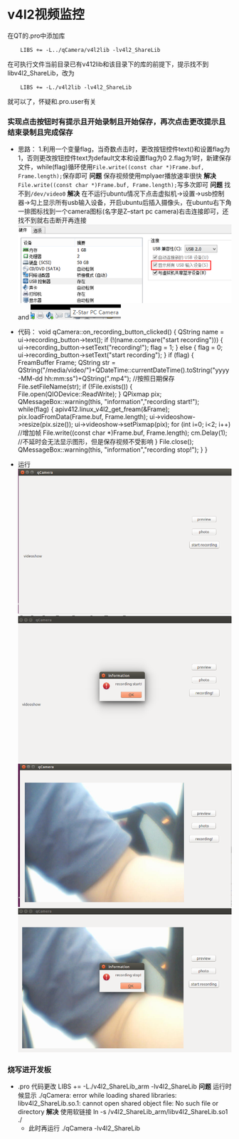 # v4l2视频监控
在QT的.pro中添加库

		LIBS += -L../qCamera/v4l2lib -lv4l2_ShareLib
在可执行文件当前目录已有v412lib和该目录下的库的前提下，提示找不到 libv4l2_ShareLib，改为

		LIBS += -L./v4l2lib -lv4l2_ShareLib
就可以了，怀疑和.pro.user有关

### 实现点击按钮时有提示且开始录制且开始保存，再次点击更改提示且结束录制且完成保存
- 思路：
1.利用一个变量flag，当奇数点击时，更改按钮控件text()和设置flag为1，否则更改按钮控件text为default文本和设置flag为0
2.flag为1时，新建保存文件，while(flag)循环使用`File.write((const char *)Frame.buf, Frame.length);`保存即可
**问题**
保存视频使用mplyaer播放速率很快
**解决**
`File.write((const char *)Frame.buf, Frame.length);`写多次即可
    **问题**
    找不到`/dev/video0`
    **解决**
    在不运行ubuntu情况下点击虚拟机->设置->usb控制器->勾上显示所有usb输入设备，开启ubuntu后插入摄像头，在ubuntu右下角一排图标找到一个camera图标(名字是Z–start pc camera)右击连接即可，还找不到就右击断开再连接
    ![usb](./picture/day6/usb.PNG)
    and
    ![camera](./picture/day6/camera.PNG)


- 代码：
        void qCamera::on_recording_button_clicked()
        {
            QString name = ui->recording_button->text();
            if (!(name.compare("start recording")))
            {
                ui->recording_button->setText("recording!");
                flag = 1;
            }
            else
            {
                flag = 0;
                ui->recording_button->setText("start recording");
            }
                if (flag)
                {
                    FreamBuffer Frame;
                    QString str = QString("/media/video/")+QDateTime::currentDateTime().toString("yyyy-MM-dd hh:mm:ss")+QString(".mp4");	//按照日期保存
                    File.setFileName(str);
                    if (!File.exists())
                    {
                        File.open(QIODevice::ReadWrite);
                    }
                    QPixmap pix;
                    QMessageBox::warning(this, "information","recording start!");
                    while(flag)
                    {
                         apiv412.linux_v4l2_get_fream(&Frame);
                         pix.loadFromData(Frame.buf, Frame.length);
                         ui->videoshow->resize(pix.size());
                         ui->videoshow->setPixmap(pix);
                         for (int i=0; i<2; i++)	//增加帧
                             File.write((const char *)Frame.buf, Frame.length);
                         cm.Delay(1);	//不延时会无法显示图形，但是保存视频不受影响
                     }
                    File.close();
                    QMessageBox::warning(this, "information","recording stop!");
                }
            }


- 运行
![before run](./picture/day6/run1.png)
![start run](./picture/day6/run2.png)
![continue run](./picture/day6/run3.png)
![after run](./picture/day6/run4.png)

### 烧写进开发板
- .pro 代码更改
		LIBS += -L./v4l2_ShareLib_arm -lv4l2_ShareLib
**问题**
运行时候显示
			./qCamera: error while loading shared libraries: libv4l2_ShareLib.so.1: cannot open shared object file: No such file or directory
**解决**
使用软链接
    		ln -s /v4l2_ShareLib_arm/libv4l2_ShareLib.so1 ./
	- 此时再运行
   		 ./qCamera -lv4l2_ShareLib